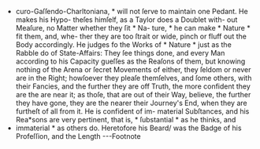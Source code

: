 * curo-Gaſſendo-Charltoniana, * will not ſerve to
maintain one Pedant. He makes his Hypo-
theſes himſelf, as a Taylor does a Doublet with-
out Meaſure, no Matter whether they ſit * Na-
ture, * he can make * Nature * fit them, and, whe-
ther they are too ſtrait or wide, pinch or fluff
out the Body accordingly. He judges fo the
Works of * Nature * just as the Rabble do of
State-Affairs\: They ſee things done, and every
Man according to his Capacity gueſſes as the
Reaſons of them, but knowing nothing of the
Arena or ſecret Movements of either, they
ſeldom or never are in the Right; howſoever
they pleaſe themſelves, and ſome others, with
their Fancies, and the further they are off
Truth, the more confident they are the are
near it; as thoſe, that are out of their Way,
believe, the further they have gone, they are
the nearer their Journey's End, when they are
furtheſt of all from it. He is confident of im-
material Subſtances, and his Rea*sons are very
pertinent, that is, * ſubstantial * as he thinks, and
* immaterial * as others do. Heretofore his Beard/
was the Badge of his Profeſſion, and the Length
---Footnote
